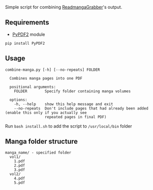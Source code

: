 Simple script for combining [ReadmangaGrabber](https://github.com/lirix360/ReadmangaGrabber)'s output.

## Requirements
- [PyPDF2](https://pypi.org/project/PyPDF2/) module

```
pip install PyPDF2
```

## Usage
```
combine-manga.py [-h] [--no-repeats] FOLDER

  Combines manga pages into one PDF

  positional arguments:
    FOLDER        Specify folder containing manga volumes

  options:
    -h, --help    show this help message and exit
    --no-repeats  Don't include pages that had already been added (enable this only if you actually see
                  repeated pages in final PDF)
```
Run `bash install.sh` to add the script to `/usr/local/bin` folder


## Manga folder structure
```
manga_name/ - specified folder
  vol1/
    1.pdf
    2.pdf
    3.pdf
  vol2/
    4.pdf
    5.pdf
```
